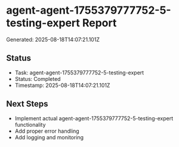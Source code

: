 # agent-agent-1755379777752-5-testing-expert Report

Generated: 2025-08-18T14:07:21.101Z

## Status
- Task: agent-agent-1755379777752-5-testing-expert
- Status: Completed
- Timestamp: 2025-08-18T14:07:21.101Z

## Next Steps
- Implement actual agent-agent-1755379777752-5-testing-expert functionality
- Add proper error handling
- Add logging and monitoring
